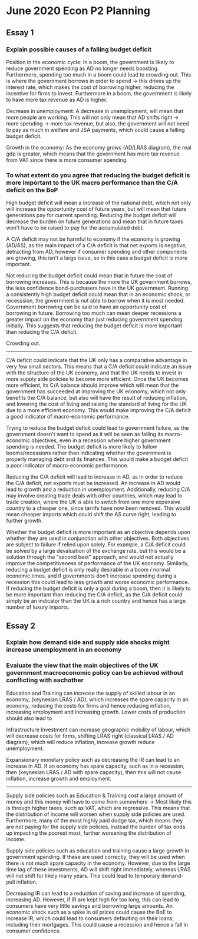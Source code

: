 # June 2020 Econ P2 Planning #

## Essay 1 ##

### Explain possible causes of a falling budget deficit ###
Position in the economic cycle:
In a boom, the government is likely to reduce government spending as AD no longer needs boosting. Furthermore, spending too much in a boom could lead to crowding out. This is where the government borrows in order to spend -> this drives up the interest rate, which makes the cost of borrowing higher, reducing the incentive for firms to invest. Furthermore in a boom, the government is likely to have more tax revenue as AD is higher.

Decrease in unemployment:
A decrease in unemployment, will mean that more people are working. This will not only mean that AD shifts right -> more spending -> more tax revenue, but also, the government will not need to pay as much in welfare and JSA payments, which could cause a falling budget deficit.

Growth in the economy:
As the economy grows (AD/LRAS diagram), the real gdp is greater, which means that the government has more tax revenue from VAT since there is more consumer spending.

### To what extent do you agree that reducing the budget deficit is more important to the UK macro performance than the C/A deficit on the BoP ###

High budget deficit will mean a increase of the national debt, which not only will increase the opportunity cost of future years, but will mean that future generations pay for current spending. Reducing the budget deficit will decrease the burden on future generations and mean that in future taxes won't have to be raised to pay for the accumulated debt.

A C/A deficit may not be harmful to economy if the economy is growing (AD/AS), as the main impact of a C/A deficit is that net exports is negative, detracting from AD, however if consumer spending and other components are growing, this isn't a large issue, so in this case a budget deficit is more important.

Not reducing the budget deficit could mean that in future the cost of borrowing increases. This is because the more the UK government borrows, the less confidence bond-purchasers have in the UK government. Running a consistently high budget deficit could mean that in an economic shock, or recesssion, the government is not able to borrow when it is most needed. Government borrowing can be said to have an opportunity cost of borrowing in future. Borrowing too much can mean deeper recessions a greater impact on the economy than just reducing government spending initially. This suggests that reducing the budget deficit is more important than reducing the C/A deficit.

Crowding out.

---

C/A deficit could indicate that the UK only has a comparative advantage in very few small sectors. This means that a C/A deficit could indicate an issue with the structure of the UK economy, and that the UK needs to invest in more supply side policies to become more efficient. Once the UK becomes more efficient, its C/A balance should improve which will mean that the government has succeeded at improving the UK economy, which not only benefits the C/A balance, but also will have the result of reducing inflation, and lowering the cost of living and raising the standard of living for the UK due to a more efficient economy. This would make improving the C/A deficit a good indicator of macro-economic performance.

Trying to reduce the budget deficit could lead to government failure, as the government doesn't want to spend as it will be seen as failing its macro-economic objectives, even in a recession where higher government spending is needed. The budget deficit is more likely to follow booms/recessions rather than indicating whether the government is properly managing debt and its finances. This would make a budget deficit a poor indicator of macro-economic performance.

Reducing the C/A deficit will lead to increase in AD, as in order to reduce the C/A deficit, net exports must be increased. An increase in AD would lead to growth and a reduction in unemployment. Additionally, reducing C/A may involve creating trade deals with other countries, which may lead to trade creation, where the UK is able to switch from one more expensive country to a cheaper one, since tarrifs have now been removed. This would mean cheaper imports which could shift the AS curve right, leading to further growth.

Whether the budget deficit is more important as an objective depends upon whether they are used in conjunction with other objectives. Both objectives are subject to failure if relied upon solely. For example, a C/A deficit could be solved by a large devaluation of the exchange rate, but this would be a solution through the "second best" approach, and would not actually improve the competitiveness of performance of the UK economy. Similarly, reducing a budget deficit is only really desirable in a boom / normal economic times, and if governments don't increase spending during a recession this could lead to less growth and worse economic performance. If reducing the budget deficit is only a goal during a boom, then it is likely to be more important than reducing the C/A deficit, as the C/A deficit could simply be an indicator than the UK is a rich country and hence has a large number of luxury imports.

## Essay 2 ##

### Explain how demand side and supply side shocks might increase unemployment in an economy ###

### Evaluate the view that the main objectives of the UK government macroeconomic policy can be achieved without conflicting with eachother ###

Education and Training can increase the supply of skilled labour in an economy, (keynesian LRAS / AD), which increases the spare capacity in an economy, reducing the costs for firms and hence reducing inflation, increasing employment and increasing growth. Lower costs of production should also lead to  

Infrastructure Investment can increase geographic mobility of labour, which will decrease costs for firms, shifting LRAS right (classical LRAS / AD diagram), which will reduce inflation, increase growth reduce unemployment.

Expansionary monetary policy such as decreasing the IR can lead to an increase in AD. If an economy has spare capacity, such as in a recession, then (keynesian LRAS / AD with spare capacity), then this will not cause inflation, increase growth and employment.

---

Supply side policies such as Education & Training cost a large amount of money and this money will have to come from somewhere -> Most likely this is through higher taxes, such as VAT, which are regressive. This means that the distribution of income will worsen when supply side policies are used. Furthermore, many of the most highly paid dodge tax, which means they are not paying for the supply side policies, instead the burden of tax ends up impacting the poorest most, further worsening the distribution of income.

Supply side policies such as education and training cause a large growth in government spending. If these are used correctly, they will be used when there is not much spare capacity in the economy. However, due to the large time lag of these investments, AD will shift right immediately, whereas LRAS will not shift for likely many years. This could lead to temporary demand-pull inflation.

Decreasing IR can lead to a reduction of saving and increase of spending, increasing AD. However, if IR are kept high for too long, this can lead to consumers have very little savings and borrowing large amounts. An economic shock such as a spike in oil prices could cause the BoE to increase IR, which could lead to consumers defaulting on their loans, including their mortgages. This could cause a recession and hence a fall in consumer confidence.



